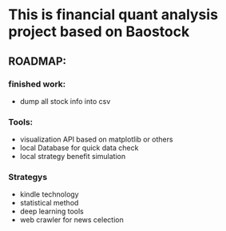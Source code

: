 # This is financial quant analysis project based on Baostock

## ROADMAP:

### finished work:
- dump all stock info into csv

### Tools:
- visualization API based on matplotlib or others
- local Database for quick data check
- local strategy benefit simulation

### Strategys
- kindle technology
- statistical method
- deep learning tools
- web crawler for news celection